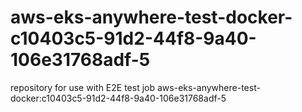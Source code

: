 # aws-eks-anywhere-test-docker-c10403c5-91d2-44f8-9a40-106e31768adf-5
repository for use with E2E test job aws-eks-anywhere-test-docker:c10403c5-91d2-44f8-9a40-106e31768adf-5
